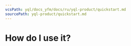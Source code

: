 ```yaml
---
vcsPath: yql/docs_yfm/docs/ru/yql-product/quickstart.md
sourcePath: yql-product/quickstart.md
---
```

# How do I use it?

